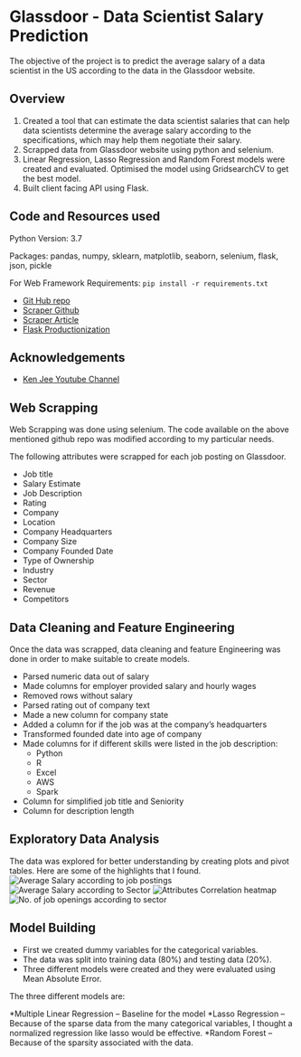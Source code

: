 
# Glassdoor - Data Scientist Salary Prediction

The objective of the project is to predict the average salary of a data scientist in the US according to the data in the Glassdoor website.



## Overview

1. Created a tool that can estimate the data scientist salaries that can help data scientists determine the average salary according to the specifications, which may help them negotiate their salary.
2. Scrapped data from Glassdoor website using python and selenium.
3. Linear Regression, Lasso Regression and Random Forest models were created and evaluated. Optimised the model using GridsearchCV to get the best model.
4. Built client facing API using Flask.

## Code and Resources used

Python Version: 3.7

Packages: pandas, numpy, sklearn, matplotlib, seaborn, selenium, flask, json, pickle

For Web Framework Requirements: ```pip install -r requirements.txt```

 - [Git Hub repo](https://github.com/PlayingNumbers/ds_salary_proj)
 - [Scraper Github](https://github.com/arapfaik/scraping-glassdoor-selenium)
 - [Scraper Article](https://towardsdatascience.com/selenium-tutorial-scraping-glassdoor-com-in-10-minutes-3d0915c6d905)
 - [Flask Productionization](https://towardsdatascience.com/productionize-a-machine-learning-model-with-flask-and-heroku-8201260503d2)
 
## Acknowledgements

 - [Ken Jee Youtube Channel](https://www.youtube.com/c/KenJee1)

## Web Scrapping
Web Scrapping was done using selenium. The code available on the above mentioned github repo was modified according to my particular needs.

 The following attributes were scrapped for each job posting on Glassdoor.

- Job title
- Salary Estimate
- Job Description
- Rating
- Company
- Location
- Company Headquarters
- Company Size
- Company Founded Date
- Type of Ownership
- Industry
- Sector
- Revenue
- Competitors

## Data Cleaning and Feature Engineering
Once the data was scrapped, data cleaning and feature Engineering was done in order to make suitable to create models.

- Parsed numeric data out of salary
- Made columns for employer provided salary and hourly wages
- Removed rows without salary
- Parsed rating out of company text
- Made a new column for company state
- Added a column for if the job was at the company’s headquarters
- Transformed founded date into age of company
- Made columns for if different skills were listed in the job description:
    * Python
    * R
    * Excel
    * AWS
    * Spark
- Column for simplified job title and Seniority
- Column for description length

## Exploratory Data Analysis
The data was explored for better understanding by creating plots and pivot tables. Here are some of the highlights that I found.
![Average Salary according to job postings](https://github.com/navi1910/Glassdoor-Data-Salary-Prediction/blob/main/Average%20Salary%20according%20to%20Job%20Position.png 'Average Salary according to job postings.')
![Average Salary according to Sector](https://github.com/navi1910/Glassdoor-Data-Salary-Prediction/blob/main/Average%20Salary%20according%20to%20Sector.png 'Average Salary according to Sector.')
![Attributes Correlation heatmap](https://github.com/navi1910/Glassdoor-Data-Salary-Prediction/blob/main/Correlation%20heatmap%20of%20the%20Attributes.png 'Attributes Correlation heatmap')
![No. of job openings according to sector](https://github.com/navi1910/Glassdoor-Data-Salary-Prediction/blob/main/No.%20of%20job%20openings%20according%20to%20sector.png 'No. of job openings according to sector')

## Model Building
- First we created dummy variables for the categorical variables. 
- The data was split into training data (80%) and testing data (20%).
- Three different models were created and they were evaluated using Mean Absolute Error.

The three different models are:

*Multiple Linear Regression – Baseline for the model
*Lasso Regression – Because of the sparse data from the many categorical variables, I thought a normalized regression like lasso would be effective.
*Random Forest – Because of the sparsity associated with the data.
